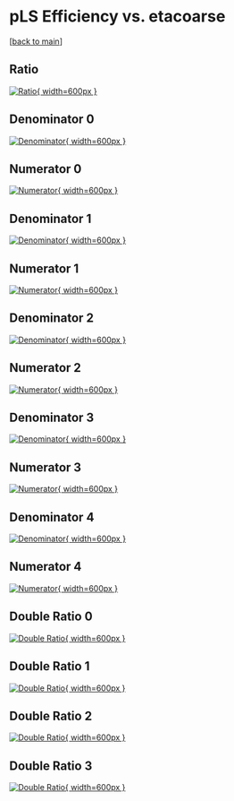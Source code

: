 # pLS Efficiency vs. etacoarse

[[back to main](./)]



## Ratio

[![Ratio](../mtv/var/pLS_xtr_13_-1_eff_etacoarse.png){ width=600px }](../mtv/var/pLS_xtr_13_-1_eff_etacoarse.pdf)

## Denominator 0

[![Denominator](../mtv/den/pLS_xtr_13_-1_eff_etacoarse_den0.png){ width=600px }](../mtv/den/pLS_xtr_13_-1_eff_etacoarse_den0.pdf)

## Numerator 0

[![Numerator](../mtv/num/pLS_xtr_13_-1_eff_etacoarse_num0.png){ width=600px }](../mtv/num/pLS_xtr_13_-1_eff_etacoarse_num0.pdf)

## Denominator 1

[![Denominator](../mtv/den/pLS_xtr_13_-1_eff_etacoarse_den1.png){ width=600px }](../mtv/den/pLS_xtr_13_-1_eff_etacoarse_den1.pdf)

## Numerator 1

[![Numerator](../mtv/num/pLS_xtr_13_-1_eff_etacoarse_num1.png){ width=600px }](../mtv/num/pLS_xtr_13_-1_eff_etacoarse_num1.pdf)

## Denominator 2

[![Denominator](../mtv/den/pLS_xtr_13_-1_eff_etacoarse_den2.png){ width=600px }](../mtv/den/pLS_xtr_13_-1_eff_etacoarse_den2.pdf)

## Numerator 2

[![Numerator](../mtv/num/pLS_xtr_13_-1_eff_etacoarse_num2.png){ width=600px }](../mtv/num/pLS_xtr_13_-1_eff_etacoarse_num2.pdf)

## Denominator 3

[![Denominator](../mtv/den/pLS_xtr_13_-1_eff_etacoarse_den3.png){ width=600px }](../mtv/den/pLS_xtr_13_-1_eff_etacoarse_den3.pdf)

## Numerator 3

[![Numerator](../mtv/num/pLS_xtr_13_-1_eff_etacoarse_num3.png){ width=600px }](../mtv/num/pLS_xtr_13_-1_eff_etacoarse_num3.pdf)

## Denominator 4

[![Denominator](../mtv/den/pLS_xtr_13_-1_eff_etacoarse_den4.png){ width=600px }](../mtv/den/pLS_xtr_13_-1_eff_etacoarse_den4.pdf)

## Numerator 4

[![Numerator](../mtv/num/pLS_xtr_13_-1_eff_etacoarse_num4.png){ width=600px }](../mtv/num/pLS_xtr_13_-1_eff_etacoarse_num4.pdf)

## Double Ratio 0

[![Double Ratio](../mtv/ratio/pLS_xtr_13_-1_eff_etacoarse_ratio0.png){ width=600px }](../mtv/ratio/pLS_xtr_13_-1_eff_etacoarse_ratio0.pdf)

## Double Ratio 1

[![Double Ratio](../mtv/ratio/pLS_xtr_13_-1_eff_etacoarse_ratio1.png){ width=600px }](../mtv/ratio/pLS_xtr_13_-1_eff_etacoarse_ratio1.pdf)

## Double Ratio 2

[![Double Ratio](../mtv/ratio/pLS_xtr_13_-1_eff_etacoarse_ratio2.png){ width=600px }](../mtv/ratio/pLS_xtr_13_-1_eff_etacoarse_ratio2.pdf)

## Double Ratio 3

[![Double Ratio](../mtv/ratio/pLS_xtr_13_-1_eff_etacoarse_ratio3.png){ width=600px }](../mtv/ratio/pLS_xtr_13_-1_eff_etacoarse_ratio3.pdf)

